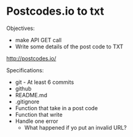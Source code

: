 # Postcodes.io to txt

Objectives:
- make API GET call
- Write some details of the post code to TXT

http://postcodes.io/

Specifications:
- git - At least 6 commits
- github
- README.md
- .gitignore
- Function that take in a post code
- Function that write
- Handle one error
    - What happened if yo put an invalid URL?